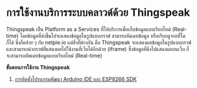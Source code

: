 # การใช้งานบริการระบบคลาวด์ด้วย Thingspeak

Thingspeak เป็น Platform as a Services ที่ให้บริการเพื่อเก็บข้อมูลแบบเรียลไทม์ (Real-time) โดยข้อมูลที่ส่งขึ้นไปจะแสดงข้อมูลในรูปแบบกราฟ สามารถอัดเดทข้อมูล หรือเรียกดูจากที่ใดก็ได้ ซึ่งก็คล้าย ๆ กับ netpie.io แต่สิ่งที่ต่างกัน คือ Thingspeak จะแสดงผลข้อมูลในรูปแบบกราฟ และสามารถนำกราฟที่แสดงผลไปใช้งานที่เว็บได้อีกด้วย (iframe) ซึ่งข้อมูลที่ดึงไปแสดงผลบนเว็บ ก็จะสามารถอัพเดทข้อมูลแบบเรียลไทม์ (Real-time) 

**ขั้นตอนการใช้งาน Thingspeak**

1. [การติดตั้งโปรแกรมพัฒนา Arduino IDE และ ESP8266 SDK](https://thingspeak.com)